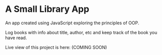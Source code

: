 # A Small Library App

An app created using JavaScript exploring the principles of OOP.

Log books with info about title, author, etc and keep track of the book you have read.

Live view of this project is here: (COMING SOON)
